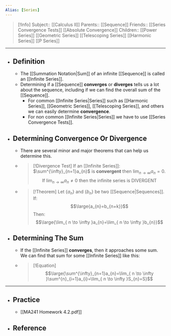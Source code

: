 ```yaml
---
Alias: [Series]
---
```

> [!Info]
> Subject:: [[Calculus II]]
> Parents:: [[Sequence]]
> Friends:: [[Series Convergence Tests]] [[Absolute Convergence]]
> Children:: [[Power Series]] [[Geometric Series]] [[Telescoping Series]] [[Harmonic Series]] [[P Series]]
---
- ## Definition
	- The [[Summation Notation|Sum]] of an infinite [[Sequence]] is called an [[Infinite Series]].
	- Determining if a [[Sequence]] **converges** or **diverges** tells us a lot about the sequence, including if we can find the overall sum of the [[Sequence]].
		- For common [[Infinite Series|Series]] such as [[Harmonic Series]], [[Geometric Series]], [[Telescoping Series]], and others we can easily determine **convergence**.
		- For non common [[Infinite Series|Series]] we have to use [[Series Convergence Tests]].
- ## Determining Convergence Or Divergence
	- There are several minor and major theorems that can help us determine this.
	- > [!Divergence Test]
	  > If an [[Infinite Series]]: $\sum^{\infty}_{n=1}a_{n}$ is **convergent** then $\lim_{ n \to \infty }a_{n}=0$.
	  > $$\text{If }\lim_{ n \to \infty }a_{n}\neq 0\text{ then the infinite series is DIVERGENT}$$
	- > [!Theorem]
	  > Let $\{a_{n}\}$ and $\{b_{n}\}$ be two [[Sequence|Sequences]]. If:
	  > $$\large{a_{n}=b_{n+k}}$$
	  > Then:
	  > $$\large{\lim_{ n \to \infty }a_{n}=\lim_{ n \to \infty }b_{n}}$$
- ## Determining The Sum
	- If the [[Infinite Series]] **converges**, then it approaches some sum. We can find that sum for some [[Infinite Series]] like this:
	- > [!Equation]
	  > $$\large{\sum^{\infty}_{n=1}a_{n}=\lim_{ n \to \infty }\sum^{n}_{i=1}a_{i}=\lim_{ n \to \infty }S_{n}=S}$$
---
- ## Practice
	- [[MA241 Homework 4.2.pdf]]
- ## Reference